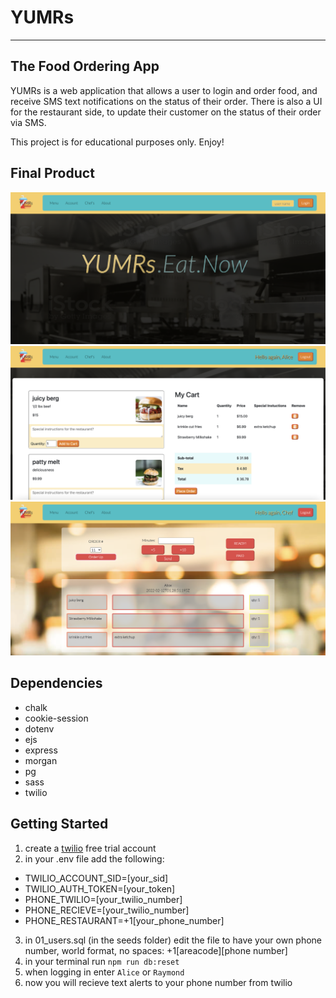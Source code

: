 # YUMRs

---

## The Food Ordering App

YUMRs is a web application that allows a user to login and order food, and receive SMS text notifications on the status of their order. There is also a UI for the restaurant side, to update their customer on the status of their order via SMS.

This project is for educational purposes only. Enjoy!

## Final Product
!["screenshot of landing page"](https://raw.githubusercontent.com/deuxp/food_pu_ordering/ec0f34e723494c4f58121dc76f361a6eb9214241/public/assets/imgs/landing-screenshot.png)
!["screenshot of menu page"](https://raw.githubusercontent.com/deuxp/food_pu_ordering/ec0f34e723494c4f58121dc76f361a6eb9214241/public/assets/imgs/menu-screenshot.png)
!["screenshot of chef's page"](https://raw.githubusercontent.com/deuxp/food_pu_ordering/ec0f34e723494c4f58121dc76f361a6eb9214241/public/assets/imgs/chefs-screenshot.png)

## Dependencies
- chalk
- cookie-session
- dotenv
- ejs
- express
- morgan
- pg
- sass
- twilio

## Getting Started 
1. create a [twilio](https://www.twilio.com/try-twilio) free trial account 
2. in your .env file add the following: 
  - TWILIO_ACCOUNT_SID=[your_sid]
  - TWILIO_AUTH_TOKEN=[your_token]
  - PHONE_TWILIO=[your_twilio_number]
  - PHONE_RECIEVE=[your_twilio_number]
  - PHONE_RESTAURANT=+1[your_phone_number]
3. in 01_users.sql (in the seeds folder) edit the file to have your own phone number, world format, no spaces: +1[areacode][phone number] 
4. in your terminal run `npm run db:reset`
4. when logging in enter `Alice` or `Raymond`
5. now you will recieve text alerts to your phone number from twilio
